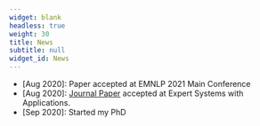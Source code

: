 ```yaml
---
widget: blank
headless: true
weight: 30
title: News
subtitle: null  
widget_id: News
---
```


* [Aug 2020]: Paper accepted at EMNLP 2021 Main Conference
* [Aug 2020]: [Journal Paper](https://www.sciencedirect.com/science/article/abs/pii/S0957417421011180) accepted at Expert Systems with Applications.
* [Sep 2020]: Started my PhD 